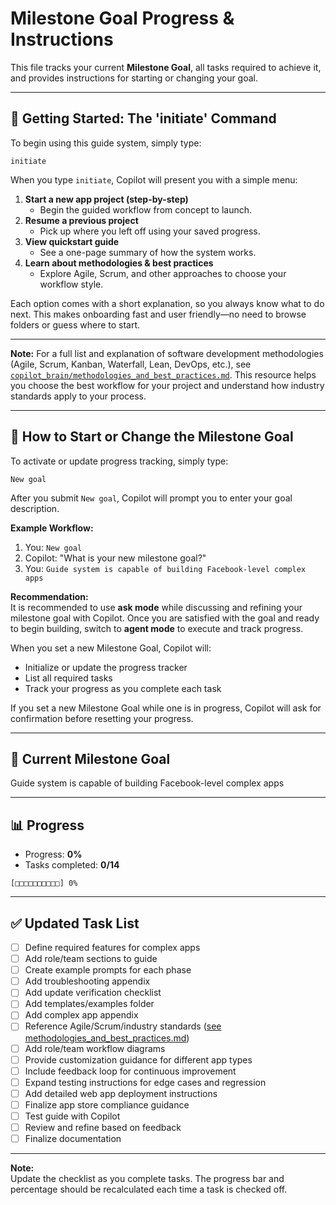# Milestone Goal Progress & Instructions

This file tracks your current **Milestone Goal**, all tasks required to achieve it, and provides instructions for starting or changing your goal.

---

## 🚀 Getting Started: The 'initiate' Command

To begin using this guide system, simply type:

```
initiate
```

When you type `initiate`, Copilot will present you with a simple menu:

1. **Start a new app project (step-by-step)**
	- Begin the guided workflow from concept to launch.
2. **Resume a previous project**
	- Pick up where you left off using your saved progress.
3. **View quickstart guide**
	- See a one-page summary of how the system works.
4. **Learn about methodologies & best practices**
	- Explore Agile, Scrum, and other approaches to choose your workflow style.

Each option comes with a short explanation, so you always know what to do next. This makes onboarding fast and user friendly—no need to browse folders or guess where to start.

---

**Note:** For a full list and explanation of software development methodologies (Agile, Scrum, Kanban, Waterfall, Lean, DevOps, etc.), see [`copilot_brain/methodologies_and_best_practices.md`](copilot_brain/methodologies_and_best_practices.md). This resource helps you choose the best workflow for your project and understand how industry standards apply to your process.

---


## 🚦 How to Start or Change the Milestone Goal

To activate or update progress tracking, simply type:

```
New goal
```


After you submit `New goal`, Copilot will prompt you to enter your goal description.

**Example Workflow:**
1. You: `New goal`
2. Copilot: "What is your new milestone goal?"
3. You: `Guide system is capable of building Facebook-level complex apps`

**Recommendation:**  
It is recommended to use **ask mode** while discussing and refining your milestone goal with Copilot. Once you are satisfied with the goal and ready to begin building, switch to **agent mode** to execute and track progress.

When you set a new Milestone Goal, Copilot will:
- Initialize or update the progress tracker
- List all required tasks
- Track your progress as you complete each task

If you set a new Milestone Goal while one is in progress, Copilot will ask for confirmation before resetting your progress.

---

## 🎯 Current Milestone Goal

Guide system is capable of building Facebook-level complex apps

---

## 📊 Progress

- Progress: **0%**
- Tasks completed: **0/14**

```
[□□□□□□□□□□] 0%
```

---



## ✅ Updated Task List

- [ ] Define required features for complex apps
- [ ] Add role/team sections to guide
- [ ] Create example prompts for each phase
- [ ] Add troubleshooting appendix
- [ ] Add update verification checklist
- [ ] Add templates/examples folder
- [ ] Add complex app appendix
- [ ] Reference Agile/Scrum/industry standards ([see methodologies_and_best_practices.md](copilot_brain/methodologies_and_best_practices.md))
- [ ] Add role/team workflow diagrams
- [ ] Provide customization guidance for different app types
- [ ] Include feedback loop for continuous improvement
- [ ] Expand testing instructions for edge cases and regression
- [ ] Add detailed web app deployment instructions
- [ ] Finalize app store compliance guidance
- [ ] Test guide with Copilot
- [ ] Review and refine based on feedback
- [ ] Finalize documentation

---

**Note:**  
Update the checklist as you complete tasks. The progress bar and percentage should be recalculated each time a task is checked off.
